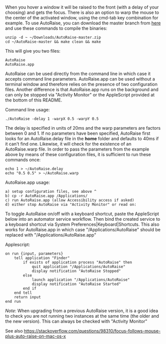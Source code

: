 When you hover a window it will be raised to the front (with a delay of your choosing) and gets the focus. There is also an
option to warp the mouse to the center of the activated window, using the cmd-tab key combination for example. To use AutoRaise,
you can download the master branch from [here](https://github.com/sbmpost/AutoRaise/archive/refs/heads/master.zip) and use these
commands to compile the binaries:

    unzip -d ~ ~/Downloads/AutoRaise-master.zip
    cd ~/AutoRaise-master && make clean && make

This will give you two files:

    AutoRaise
    AutoRaise.app

AutoRaise can be used directly from the command line in which case it accepts command line parameters. AutoRaise.app can be used
without a terminal window and therefore relies on the presence of two configuration files. Another difference is that AutoRaise.app
runs on the background and can only be stopped via "Activity Monitor" or the AppleScript provided at the bottom of this README.

Command line usage:

    ./AutoRaise -delay 1 -warpX 0.5 -warpY 0.5

The delay is specified in units of 20ms and the warp parameters are factors between 0 and 1. If no parameters have been specified,
AutoRaise first looks for an AutoRaise.delay file in the **home** folder and defaults to 40ms if it can't find one. Likewise,
it will check for the existence of an AutoRaise.warp file. In order to pass the parameters from the example above by means of
these configuration files, it is sufficient to run these commands once:

    echo 1 > ~/AutoRaise.delay
    echo "0.5 0.5" > ~/AutoRaise.warp

AutoRaise.app usage:

    a) setup configuration files, see above ^
    b) cp -r AutoRaise.app /Applications/
    c) run AutoRaise.app (allow Accessibility access if asked)
    d) either stop AutoRaise via "Activity Monitor" or read on:

To toggle AutoRaise on/off with a keyboard shortcut, paste the AppleScript below into an automator service workflow. Then
bind the created service to a keyboard shortcut via System Preferences|Keyboard|Shortcuts. This also works for AutoRaise.app
in which case "/Applications/AutoRaise" should be replaced with "/Applications/AutoRaise.app"

Applescript:

    on run {input, parameters}
        tell application "Finder"
            if exists of application process "AutoRaise" then
                quit application "/Applications/AutoRaise"
                display notification "AutoRaise Stopped"
            else
                launch application "/Applications/AutoRaise"
                display notification "AutoRaise Started"
            end if
        end tell
        return input
    end run

*Note*: When upgrading from a previous AutoRaise version, it is a good idea to check you are not running two instances
at the same time (the older and the new version). This can always be checked with "Activity Monitor"

See also https://stackoverflow.com/questions/98310/focus-follows-mouse-plus-auto-raise-on-mac-os-x
